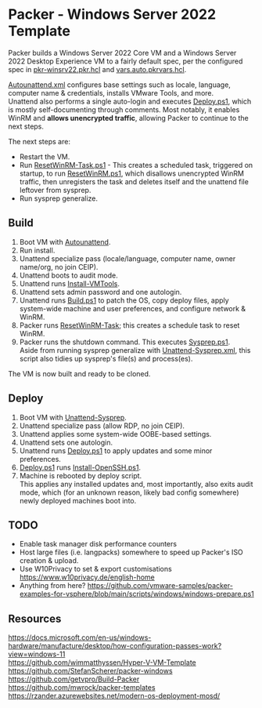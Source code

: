 # Packer - Windows Server 2022 Template

Packer builds a Windows Server 2022 Core VM and a Windows Server 2022 Desktop Experience VM to a fairly default spec, per the configured spec in [pkr-winsrv22.pkr.hcl](pkr-winsrv22.pkr.hcl) and [vars.auto.pkrvars.hcl](vars.auto.pkrvars.hcl).

[Autounattend.xml](files/core/Autounattend.xml) configures base settings such as locale, language, computer name & credentials, installs VMware Tools, and more.  
Unattend also performs a single auto-login and executes [Deploy.ps1](files/Deploy.ps1), which is mostly self-documenting through comments. Most notably, it enables WinRM and **allows unencrypted traffic**, allowing Packer to continue to the next steps.

The next steps are:

* Restart the VM.
* Run [ResetWinRM-Task.ps1](files/ResetWinRM-Task.ps1) - This creates a scheduled task, triggered on startup, to run [ResetWinRM.ps1](files/ResetWinRM.ps1), which disallows unencrypted WinRM traffic, then unregisters the task and deletes itself and the unattend file leftover from sysprep.
* Run sysprep generalize.

## Build

1. Boot VM with [Autounattend](files/core/Autounattend.xml).
2. Run install.
3. Unattend specialize pass (locale/language, computer name, owner name/org, no join CEIP).
4. Unattend boots to audit mode.
5. Unattend runs [Install-VMTools](files/Install-VMTools.ps1).
6. Unattend sets admin password and one autologin.
7. Unattend runs [Build.ps1](files/Build.ps1) to patch the OS, copy deploy files, apply system-wide machine and user preferences, and configure network & WinRM.
8. Packer runs [ResetWinRM-Task](files/ResetWinRM-Task.ps1); this creates a schedule task to reset WinRM.
9. Packer runs the shutdown command. This executes [Sysprep.ps1](files/Sysprep.ps1).  
Aside from running sysprep generalize with [Unattend-Sysprep.xml](files/Unattend-Sysprep.xml), this script also tidies up sysprep's file(s) and process(es).

The VM is now built and ready to be cloned.

## Deploy

1. Boot VM with [Unattend-Sysprep](files/Unattend-Sysprep.xml).
2. Unattend specialize pass (allow RDP, no join CEIP).
3. Unattend applies some system-wide OOBE-based settings.
4. Unattend sets one autologin.
5. Unattend runs [Deploy.ps1](files/Deploy.ps1) to apply updates and some minor preferences.
6. [Deploy.ps1](files/Deploy.ps1) runs [Install-OpenSSH.ps1](files/Install-OpenSSH.ps1).
7. Machine is rebooted by deploy script.  
This applies any installed updates and, most importantly, also exits audit mode, which (for an unknown reason, likely bad config somewhere) newly deployed machines boot into.

## TODO

* Enable task manager disk performance counters
* Host large files (i.e. langpacks) somewhere to speed up Packer's ISO creation & upload.
* Use W10Privacy to set & export customisations https://www.w10privacy.de/english-home
* Anything from here? https://github.com/vmware-samples/packer-examples-for-vsphere/blob/main/scripts/windows/windows-prepare.ps1

## Resources

<https://docs.microsoft.com/en-us/windows-hardware/manufacture/desktop/how-configuration-passes-work?view=windows-11>  
<https://github.com/wimmatthyssen/Hyper-V-VM-Template>  
<https://github.com/StefanScherer/packer-windows>  
<https://github.com/getvpro/Build-Packer>  
<https://github.com/mwrock/packer-templates>  
<https://rzander.azurewebsites.net/modern-os-deployment-mosd/>  
